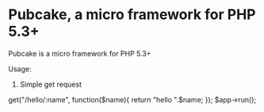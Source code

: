 Pubcake, a micro framework for PHP 5.3+
=============================

Pubcake is a micro framework for PHP 5.3+

Usage:

1. Simple get request

<?php
require "pupcake.php";

$app = new \Pupcake\Pupcake();

$app->get("/hello/:name", function($name){
  return "hello ".$name;
});

$app->run();


